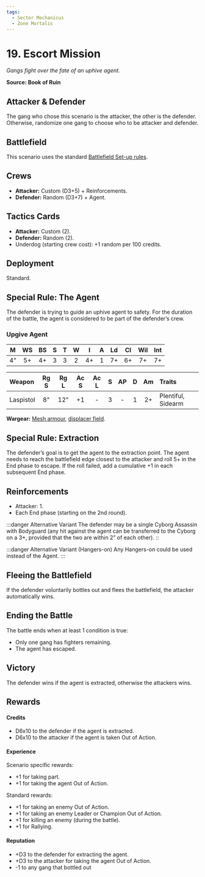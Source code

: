 ```yaml
---
tags:
  - Sector Mechanicus
  - Zone Mortalis
---
```


# 19. Escort Mission

_Gangs fight over the fate of an uphive agent._

**Source: Book of Ruin**

## Attacker & Defender

The gang who chose this scenario is the attacker, the other is the defender. Otherwise, randomize one gang to choose who to be attacker and defender.

## Battlefield

This scenario uses the standard [Battlefield Set-up rules](/docs/battlefield-setup/battlefield-set-up).

## Crews

- **Attacker:** Custom (D3+5) + Reinforcements.
- **Defender:** Random (D3+7) + Agent.

## Tactics Cards

- **Attacker:** Custom (2).
- **Defender:** Random (2).
- Underdog (starting crew cost): +1 random per 100 credits.

## Deployment

Standard.

## Special Rule: The Agent

The defender is trying to guide an uphive agent to safety. For the duration of the battle, the agent is considered to be part of the defender’s crew.

<FighterCard>

### Upgive Agent

|  M  | WS  | BS  |  S  |  T  |  W  |  I  |  A  | Ld  | Cl  | Wil | Int |
| :-: | :-: | :-: | :-: | :-: | :-: | :-: | :-: | :-: | :-: | :-: | --- |
| 4”  | 5+  | 4+  |  3  |  3  |  2  | 4+  |  1  | 7+  | 6+  | 7+  | 7+  |

<WeaponStats>

| Weapon    | Rg S | Rg L | Ac S | Ac L |  S  | AP  |  D  | Am  | Traits                                                                                                                     |
| :-------- | :--: | :--: | :--: | :--: | :-: | :-: | :-: | :-: | :------------------------------------------------------------------------------------------------------------------------- |
| Laspistol |  8"  | 12"  |  +1  |  -   |  3  |  -  |  1  | 2+  | <Tooltip type="traits" content="plentiful">Plentiful</Tooltip>, <Tooltip type="traits" content="sidearm">Sidearm</Tooltip> |

</WeaponStats>

**Wargear:** [Mesh armour](/docs/armoury/armour#mesh-armour), [displacer field](/docs/armoury/field-armour#displacer-field).

</FighterCard>

## Special Rule: Extraction

The defender’s goal is to get the agent to the extraction point. The agent needs to reach the battlefield edge closest to the attacker and roll 5+ in the End phase to escape. If the roll failed, add a cumulative +1 in each subsequent End phase.

## Reinforcements

- Attacker: 1.
- Each End phase (starting on the 2nd round).

:::danger Alternative Variant
The defender may be a single Cyborg Assassin with Bodyguard (any hit against the agent can be transferred to the Cyborg on a 3+, provided that the two are within 2” of each other).
::

:::danger Alternative Variant (Hangers-on)
Any Hangers-on could be used instead of the Agent.
:::

## Fleeing the Battlefield

If the defender voluntarily bottles out and flees the battlefield, the attacker automatically wins.

## Ending the Battle

The battle ends when at least 1 condition is true:

- Only one gang has fighters remaining.
- The agent has escaped.

## Victory

The defender wins if the agent is extracted, otherwise the attackers wins.

## Rewards

#### Credits

- D6x10 to the defender if the agent is extracted.
- D6x10 to the attacker if the agent is taken Out of Action.

#### Experience

Scenario specific rewards:

- +1 for taking part.
- +1 for taking the agent Out of Action.

Standard rewards:

- +1 for taking an enemy Out of Action.
- +1 for taking an enemy Leader or Champion Out of Action.
- +1 for killing an enemy (during the battle).
- +1 for Rallying.

#### Reputation

- +D3 to the defender for extracting the agent.
- +D3 to the attacker for taking the agent Out of Action.
- -1 to any gang that bottled out
